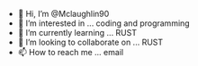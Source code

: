 - 👋 Hi, I’m @Mclaughlin90
- 👀 I’m interested in ... coding and programming
- 🌱 I’m currently learning ... RUST
- 💞️ I’m looking to collaborate on ... RUST
- 📫 How to reach me ... email

<!---
Mclaughlin90/Mclaughlin90 is a ✨ special ✨ repository because its `README.md` (this file) appears on your GitHub profile.
You can click the Preview link to take a look at your changes.
--->
